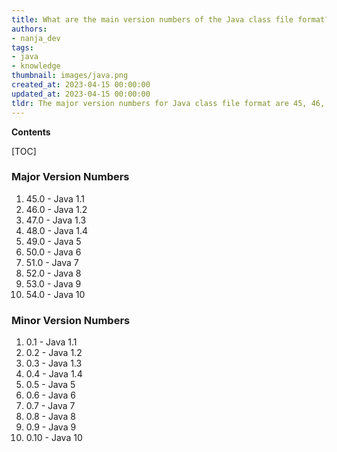 ```yaml
---
title: What are the main version numbers of the Java class file format?
authors:
- nanja_dev
tags:
- java
- knowledge
thumbnail: images/java.png
created_at: 2023-04-15 00:00:00
updated_at: 2023-04-15 00:00:00
tldr: The major version numbers for Java class file format are 45, 46, 47, 48, 49, 50, 51, 52, 53, 54, 55, 56, 57, 58, 59 and 60.
---
```


**Contents**

[TOC]

### Major Version Numbers
1. 45.0 - Java 1.1
2. 46.0 - Java 1.2
3. 47.0 - Java 1.3
4. 48.0 - Java 1.4
5. 49.0 - Java 5
6. 50.0 - Java 6
7. 51.0 - Java 7
8. 52.0 - Java 8
9. 53.0 - Java 9
10. 54.0 - Java 10

### Minor Version Numbers
1. 0.1 - Java 1.1
2. 0.2 - Java 1.2
3. 0.3 - Java 1.3
4. 0.4 - Java 1.4
5. 0.5 - Java 5
6. 0.6 - Java 6
7. 0.7 - Java 7
8. 0.8 - Java 8
9. 0.9 - Java 9
10. 0.10 - Java 10
